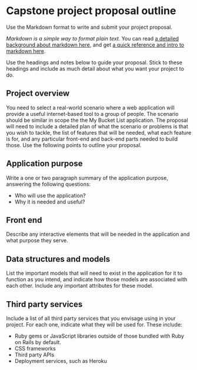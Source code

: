 # Capstone project proposal outline

Use the Markdown format to write and submit your project proposal.

_Markdown is a simple way to format plain text._  You can read [a detailed background about markdown here](https://daringfireball.net/projects/markdown/), and get [a quick reference and intro to markdown here](http://commonmark.org/help/).

Use the headings and notes below to guide your proposal.  Stick to these headings and include as much detail about what you want your project to do.

## Project overview

You need to select a real-world scenario where a web application will provide a useful internet-based tool to a group of people.  The scenario should be similar in scope the the My Bucket List application.  The proposal will need to include a detailed plan of what the scenario or problems is that you wish to tackle, the list of features that will be needed, what each feature is for, and any particular front-end and back-end parts needed to build those.  Use the following points to outline your proposal.

## Application purpose

Write a one or two paragraph summary of the application purpose, answering the following questions:

* Who will use the application?
* Why it is needed and useful?

## Front end

Describe any interactive elements that will be needed in the application and what purpose they serve.

## Data structures and models

List the important models that will need to exist in the application for it to function as you intend, and indicate how those models are associated with each other.  Include any important attributes for these model.

## Third party services

Include a list of all third party services that you envisage using in your project.  For each one, indicate what they will be used for.  These include:

* Ruby gems or JavaScript libraries outside of those bundled with Ruby on Rails by default.
* CSS frameworks
* Third party APIs
* Deployment services, such as Heroku
